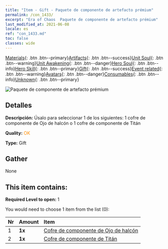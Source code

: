 ```yaml
---
title: "Item - Gift - Paquete de componente de artefacto prémium"
permalink: /con_1433/
excerpt: "Era of Chaos  Paquete de componente de artefacto prémium"
last_modified_at: 2021-06-08
locale: es
ref: "con_1433.md"
toc: false
classes: wide
---
```

 [Materials](/ItemsES/){: .btn .btn--primary}[Artifacts](/ItemsES/Artifacts/){: .btn .btn--success}[Unit Soul](/ItemsES/UnitSoul/){: .btn .btn--warning}[Unit Awakening](/ItemsES/UnitAwakening/){: .btn .btn--danger}[Hero Soul](/ItemsES/HeroSoul/){: .btn .btn--info}[Hero Skill](/ItemsES/HeroSkill/){: .btn .btn--primary}[Gift](/ItemsES/Gift/){: .btn .btn--success}[Event related](/ItemsES/Events/){: .btn .btn--warning}[Avatars](/ItemsES/Avatars/){: .btn .btn--danger}[Consumables](/ItemsES/Consumables/){: .btn .btn--info}[Unknown](/ItemsES/Unknown/){: .btn .btn--primary}

 ![Paquete de componente de artefacto prémium](/images/t/i_907047.png)

## Detalles
 **Descripción:** Úsalo para seleccionar 1 de los siguientes: 1 cofre de componente de Ojo de halcón o 1 cofre de componente de Titán

 **Quality:** <span style="color: #FF8C00">OK</span>

 **Type:** Gift

## Gather

  None

## This item contains:

 **Required Level to open:** 1

 You would need to choose 1 item from the list (0):

  | Nr | Amount |     Item    |
  |:---|:-------|:------------|
  | 1 |  **1x** | [Cofre de componente de Ojo de halcón](/ItemsES/con_1349/) |  | 
  | 2 |  **1x** | [Cofre de componente de Titán](/ItemsES/con_1343/) |  | 
